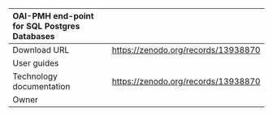 
| OAI-PMH end-point for SQL Postgres Databases |                                                                                                                                                          |
| :------------------------ | :------------------------------------------------------------------------------------------------------------------------------------------------------- |
| Download  URL             | https://zenodo.org/records/13938870                                                                                              |
| User guides               |                                                                                                                                                           |
| Technology documentation  | https://zenodo.org/records/13938870                                                                                                                                                         |
| Owner                     |                                                                                                                                                     |





